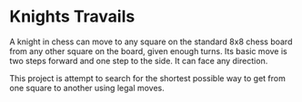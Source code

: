 # Knights Travails

A knight in chess can move to any square on the standard 8x8 chess board from any other square on the board, given enough turns. Its basic move is two steps forward and one step to the side. It can face any direction.

This project is attempt to search for the shortest possible way to get from one square to another using legal moves.
